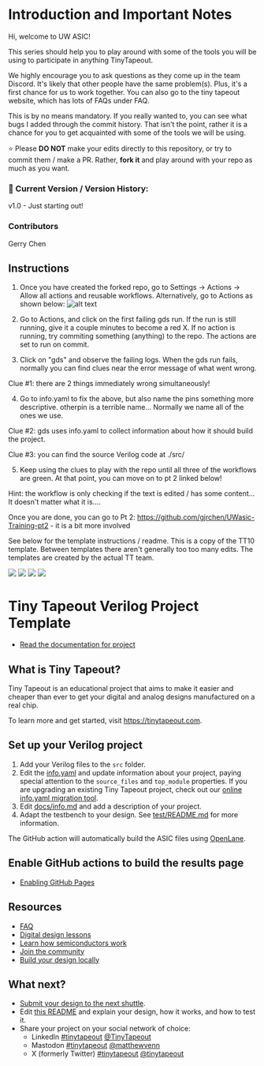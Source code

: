  
# Introduction and Important Notes
Hi, welcome to UW ASIC!

This series should help you to play around with some of the tools you will be using to participate in anything TinyTapeout.

We highly encourage you to ask questions as they come up in the team Discord. It's likely that other people have the same problem(s). Plus, it's a first chance for us to work together. You can also go to the tiny tapeout website, which has lots of FAQs under FAQ.

This is by no means mandatory. If you really wanted to, you can see what bugs I added through the commit history. That isn't the point, rather it is a chance for you to get acquainted with some of the tools we will be using.

⭐ Please **DO NOT** make your edits directly to this repository, or try to commit them / make a PR. Rather, **fork it** and play around with your repo as much as you want.

### 📖 Current Version / Version History:
v1.0 - Just starting out!

### Contributors
Gerry Chen

## Instructions

1. Once you have created the forked repo, go to Settings -> Actions -> Allow all actions and reusable workflows.
Alternatively, go to Actions as shown below:
![alt text](image.png)

2. Go to Actions, and click on the first failing gds run. If the run is still running, give it a couple minutes to become a red X. If no action is running, try commiting something (anything) to the repo. The actions are set to run on commit.

3. Click on "gds" and observe the failing logs. When the gds run fails, normally you can find clues near the error message of what went wrong. 

Clue #1: there are 2 things immediately wrong simultaneously!

4. Go to info.yaml to fix the above, but also name the pins something more descriptive. otherpin is a terrible name... Normally we name all of the ones we use.

Clue #2: gds uses info.yaml to collect information about how it should build the project.

Clue #3: you can find the source Verilog code at ./src/

5. Keep using the clues to play with the repo until all three of the workflows are green. At that point, you can move on to pt 2 linked below!

Hint: the workflow is only checking if the text is edited / has some content... It doesn't matter what it is....

Once you are done, you can go to Pt 2: https://github.com/gjrchen/UWasic-Training-pt2 - it is a bit more involved



See below for the template instructions / readme. This is a copy of the TT10 template. Between templates there aren't generally too too many edits. The templates are created by the actual TT team.


![](../../workflows/gds/badge.svg) ![](../../workflows/docs/badge.svg) ![](../../workflows/test/badge.svg) ![](../../workflows/fpga/badge.svg)
# Tiny Tapeout Verilog Project Template

- [Read the documentation for project](docs/info.md)

## What is Tiny Tapeout?

Tiny Tapeout is an educational project that aims to make it easier and cheaper than ever to get your digital and analog designs manufactured on a real chip.

To learn more and get started, visit https://tinytapeout.com.

## Set up your Verilog project

1. Add your Verilog files to the `src` folder.
2. Edit the [info.yaml](info.yaml) and update information about your project, paying special attention to the `source_files` and `top_module` properties. If you are upgrading an existing Tiny Tapeout project, check out our [online info.yaml migration tool](https://tinytapeout.github.io/tt-yaml-upgrade-tool/).
3. Edit [docs/info.md](docs/info.md) and add a description of your project.
4. Adapt the testbench to your design. See [test/README.md](test/README.md) for more information.

The GitHub action will automatically build the ASIC files using [OpenLane](https://www.zerotoasiccourse.com/terminology/openlane/).

## Enable GitHub actions to build the results page

- [Enabling GitHub Pages](https://tinytapeout.com/faq/#my-github-action-is-failing-on-the-pages-part)

## Resources

- [FAQ](https://tinytapeout.com/faq/)
- [Digital design lessons](https://tinytapeout.com/digital_design/)
- [Learn how semiconductors work](https://tinytapeout.com/siliwiz/)
- [Join the community](https://tinytapeout.com/discord)
- [Build your design locally](https://www.tinytapeout.com/guides/local-hardening/)

## What next?

- [Submit your design to the next shuttle](https://app.tinytapeout.com/).
- Edit [this README](README.md) and explain your design, how it works, and how to test it.
- Share your project on your social network of choice:
  - LinkedIn [#tinytapeout](https://www.linkedin.com/search/results/content/?keywords=%23tinytapeout) [@TinyTapeout](https://www.linkedin.com/company/100708654/)
  - Mastodon [#tinytapeout](https://chaos.social/tags/tinytapeout) [@matthewvenn](https://chaos.social/@matthewvenn)
  - X (formerly Twitter) [#tinytapeout](https://twitter.com/hashtag/tinytapeout) [@tinytapeout](https://twitter.com/tinytapeout)
